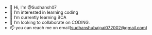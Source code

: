 - 👋 Hi, I’m @Sudhansh07
- 👀 I’m interested in learning coding
- 🌱 I’m currently learning BCA
- 💞️ I’m looking to collaborate on CODING.
- 📫 you can reach me on email(sudhanshubajpai072002@gmail.com)

<!---
Sudhansh07/Sudhansh07 is a ✨ special ✨ repository because its `README.md` (this file) appears on your GitHub profile.
You can click the Preview link to take a look at your changes.
--->
